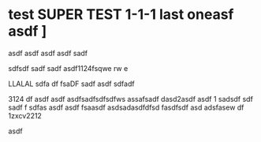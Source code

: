 # test SUPER TEST 1-1-1 last oneasf asdf ]

asdf asdf 
asdf asdf sadf 

sdfsdf sadf sadf 
asdf1124fsqwe rw e

LLALAL  sdfa df fsaDF sadf asdf sdfadf 

3124 df asdf asdf 
asdfsadfsdfsdfws assafsadf 
dasd2asdf asdf 1 sadsdf sdf 
sadf f sdfas asdf  asdf fsaasdf asdsadasdfdfsd fasdfsdf asd adsfasew df  1zxcv2212 

asdf 